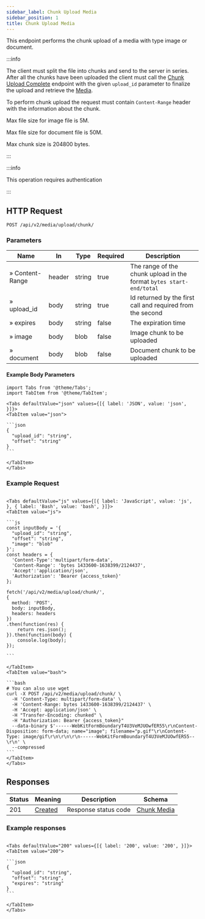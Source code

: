 ```yaml
---
sidebar_label: Chunk Upload Media
sidebar_position: 1
title: Chunk Upload Media
---
```


This endpoint performs the chunk upload of a media with type image or document.

:::info

 The client must split the file into chunks and send to the server in series. After all the chunks have been uploaded the client must call the [Chunk Upload Complete](#opIdcreateMediaChunkComplete) endpoint with the given `upload_id` parameter to finalize the upload and retrieve the [Media](/docs/apireference/v2/schemas/media).

To perform chunk upload the request must contain `Content-Range` header with the information about the chunk.

Max file size for image file is 5M.

Max file size for document file is 50M.

Max chunk size is 204800 bytes.

:::

:::info

This operation requires authentication

:::

## HTTP Request

`POST /api/v2/media/upload/chunk/`

### Parameters

|Name|In|Type|Required| Description                                                         |
|---|---|---|---|---------------------------------------------------------------------|
|» Content-Range|header|string|true| The range of the chunk upload in the format `bytes start-end/total` |
|» upload_id|body|string|true| Id returned by the first call and required from the second          |
|» expires|body|string|false| The expiration time                                                 |
|» image|body|blob|false| Image chunk to be uploaded                                          |
|» document|body|blob|false| Document chunk to be uploaded                                       |

#### Example Body Parameters

````mdx-code-block
import Tabs from '@theme/Tabs';
import TabItem from '@theme/TabItem';

<Tabs defaultValue="json" values={[{ label: 'JSON', value: 'json', }]}>
<TabItem value="json">

```json
{
  "upload_id": "string",
  "offset": "string"
}
```

</TabItem>
</Tabs>
````

### Example Request

````mdx-code-block

<Tabs defaultValue="js" values={[{ label: 'JavaScript', value: 'js', }, { label: 'Bash', value: 'bash', }]}>
<TabItem value="js">

```js
const inputBody = '{
  "upload_id": "string",
  "offset": "string",
  "image": "blob"
}';
const headers = {
  'Content-Type':'multipart/form-data',
  'Content-Range': 'bytes 1433600-1638399/2124437',
  'Accept':'application/json',
  'Authorization': 'Bearer {access_token}'
};

fetch('/api/v2/media/upload/chunk/',
{
  method: 'POST',
  body: inputBody,
  headers: headers
})
.then(function(res) {
    return res.json();
}).then(function(body) {
    console.log(body);
});

```

</TabItem>
<TabItem value="bash">

```bash
# You can also use wget
curl -X POST /api/v2/media/upload/chunk/ \
  -H 'Content-Type: multipart/form-data' \
  -H 'Content-Range: bytes 1433600-1638399/2124437' \
  -H 'Accept: application/json' \
  -H "Transfer-Encoding: chunked" \
  -H "Authorization: Bearer {access_token}"
  --data-binary $'------WebKitFormBoundaryT4U3VeMJUOwfER55\r\nContent-Disposition: form-data; name="image"; filename="p.gif"\r\nContent-Type: image/gif\r\n\r\n\r\n------WebKitFormBoundaryT4U3VeMJUOwfER55--\r\n' \
  --compressed
```
</TabItem>
</Tabs>
````

## Responses

|Status|Meaning|Description| Schema                                                   |
|---|---|---|----------------------------------------------------------|
|201|[Created](https://tools.ietf.org/html/rfc7231#section-6.3.2)|Response status code| [Chunk Media](/docs/apireference/v2/schemas/chunk_media) |

### Example responses


````mdx-code-block

<Tabs defaultValue="200" values={[{ label: '200', value: '200', }]}>
<TabItem value="200">

```json
{
  "upload_id": "string",
  "offset": "string",
  "expires": "string"
}
```

</TabItem>
</Tabs>
````




